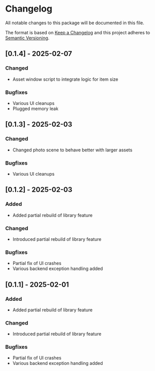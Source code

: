 # Changelog
All notable changes to this package will be documented in this file.

The format is based on [Keep a Changelog](http://keepachangelog.com/en/1.0.0/)
and this project adheres to [Semantic Versioning](http://semver.org/spec/v2.0.0.html).

## [0.1.4] - 2025-02-07

### Changed
- Asset window script to integrate logic for item size

### Bugfixes
- Various UI cleanups
- Plugged memory leak

## [0.1.3] - 2025-02-03

### Changed
- Changed photo scene to behave better with larger assets

### Bugfixes
- Various UI cleanups

## [0.1.2] - 2025-02-03

### Added
- Added partial rebuild of library feature

### Changed
- Introduced partial rebuild of library feature

### Bugfixes
- Partial fix of UI crashes
- Various backend exception handling added


## [0.1.1] - 2025-02-01

### Added
- Added partial rebuild of library feature

### Changed
- Introduced partial rebuild of library feature

### Bugfixes
- Partial fix of UI crashes
- Various backend exception handling added